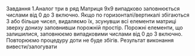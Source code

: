 Завдання 1.Аналог три в ряд
Матриця 9х9 випадково заповнюється числами від 0 до 3 включно.
Якщо по горизонталі/вертикалі збігаються 3 або більше чисел,
видаляємо їх, зсунувши всі елементи матриці зверху донизу заповнивши порожній простір.
Порожні елементи, що залишилися, заповнюємо випадковими числами від 0 до 3 включно.
Повторюємо процедуру доти не буде збігів. Результат виконання вивести/залогувати
